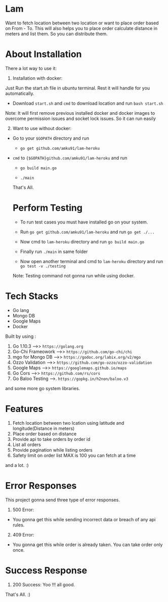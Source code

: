 # Lam

Want to fetch location between two location or want to place order based on From - To. This will also helps you to place order calculate distance in meters and list them. So you can distribute them.

# About Installation

There a lot way to use it:

1. Installation with docker:

Just Run the start.sh file in ubuntu terminal. Rest it will handle for you automatically.

- Download `start.sh` and `cmd` to download location and run `bash start.sh`

Note: It will first remove previous installed docker and docker images to overcome permission issues and socket lock issues. So it can run easily


2. Want to use without docker:

- Go to your `$GOPATH` directory and run

  - `go get github.com/amku91/lam-heroku`
  
- `cmd` to `{$GOPATH}github.com/amku91/lam-heroku` and run

  - `go build main.go`
  
  - `./main`
  
  That's All.
  
  # Perform Testing
  
  - To run test cases you must have installed go on your system.
  
  - Run `go get github.com/amku91/lam-heroku` and run `go get ./...`
  
  - Now cmd to `lam-heroku` directory and run `go build main.go`
  
  - Finally run `./main` in same folder
  
  - Now open another terminal and cmd to `lam-heroku` directory and run `go test -v ./testing`
  
  Note: Testing command not gonna run while using docker.
  
  


# Tech Stacks

- Go lang
- Mongo DB
- Google Maps
- Docker

Built by using :

1. Go 1.10.3    -->> `https://golang.org`
2. Go-Chi Frameowork    -->> `https://github.com/go-chi/chi`
3. mgo for Mongo DB    -->> `https://godoc.org/labix.org/v2/mgo`
4. Ozzo Validation    -->> `https://github.com/go-ozzo/ozzo-validation`
5. Google Maps    -->> `https://googlemaps.github.io/maps`
6. Go Cors    -->> `https://github.com/rs/cors`
7. Go Baloo Testing -->. `https://gopkg.in/h2non/baloo.v3`

and  some more go system libraries.

# Features

1. Fetch location between two lcation using latitude and longitude(Distance in meters)
2. Place order based on distance
3. Provide api to take orders by order id
4. List all orders
5. Provide pagination while listing orders
6. Safety limit on order list MAX is 100 you can fetch at a time

and a lot. :)

# Error Responses

This project gonna send three type of error responses.

1. 500 Error:
- You gonna get this while sending incorrect data or breach of any api rules.

2. 409 Error:
- You gonna get this while order is already taken. You can take order only once.

# Success Response

1. 200 Success: Yoo !!! all good.

That's All. :)
